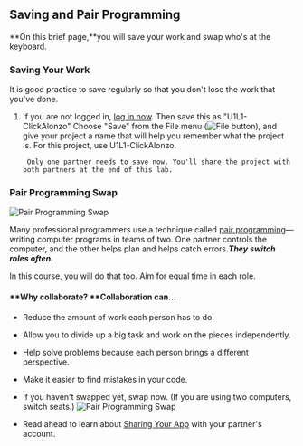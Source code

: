 ## Saving and Pair Programming

**On this brief page,**you will save your work and swap who's at the keyboard.

### Saving Your Work

It is good practice to save regularly so that you don't lose the work that you've done.

1. If you are not logged in, [log in now](http://bjc.edc.org/bjc-r/cur/programming/1-introduction/1-building-an-app/1-creating-a-snap-account.html?topic=nyc_bjc%2F1-intro-loops.topic&course=bjc4nyc.html&novideo&noassignment). Then save this as "U1L1-ClickAlonzo"
   Choose "Save" from the File menu \(![](http://bjc.edc.org/bjc-r/img/1-introduction/file_button.png "File button")\), and give your project a name that will help you remember what the project is. For this project, use U1L1-ClickAlonzo.
   ```
    Only one partner needs to save now. You'll share the project with both partners at the end of this lab.
   ```

### Pair Programming Swap

![](http://bjc.edc.org/bjc-r/img/icons/pair-programming-swap.png "Pair Programming Swap")

Many professional programmers use a technique called [pair programming](http://en.wikipedia.org/wiki/Pair_programming)—writing computer programs in teams of two. One partner controls the computer, and the other helps plan and helps catch errors._**They switch roles often.**_

In this course, you will do that too. Aim for equal time in each role.

#### **Why collaborate? **Collaboration can...

* Reduce the amount of work each person has to do.
* Allow you to divide up a big task and work on the pieces independently.
* Help solve problems because each person brings a different perspective.
* Make it easier to find mistakes in your code.

* If you haven't swapped yet, swap now. \(If you are using two computers, switch seats.\) ![](http://bjc.edc.org/bjc-r/img/icons/pair-programming-swap-mini.png "Pair Programming Swap")

* Read ahead to learn about [Sharing Your App](http://bjc.edc.org/bjc-r/cur/programming/1-introduction/1-building-an-app/7-loading-mobile-device.html?topic=nyc_bjc%2F1-intro-loops.topic&course=bjc4nyc.html&novideo&noassignment) with your partner's account.



